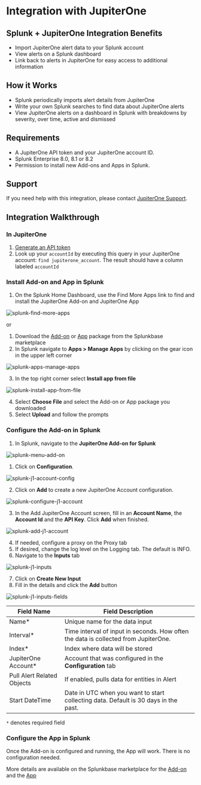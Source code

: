# Integration with JupiterOne

## Splunk + JupiterOne Integration Benefits

- Import JupiterOne alert data to your Splunk account
- View alerts on a Splunk dashboard
- Link back to alerts in JupiterOne for easy access to additional information

## How it Works

- Splunk periodically imports alert details from JupiterOne
- Write your own Splunk searches to find data about JupiterOne alerts
- View JupiterOne alerts on a dashboard in Splunk with breakdowns by severity, over time, active and dismissed 

## Requirements

- A JupiterOne API token and your JupiterOne account ID.
- Splunk Enterprise 8.0, 8.1 or 8.2
- Permission to install new Add-ons and Apps in Splunk.

## Support

If you need help with this integration, please contact
[JupiterOne Support](https://support.jupiterone.io).

## Integration Walkthrough

### In JupiterOne

1. [Generate an API token](https://support.jupiterone.io/hc/en-us/articles/360025847594-Enable-API-Key-Access)
2. Look up your `accountId` by executing this query in your JupiterOne account: `find jupiterone_account`.  The result should have a column labeled `accountId`

### Install Add-on and App in Splunk

1. On the Splunk Home Dashboard, use the Find More Apps link to find and install the JupiterOne Add-on and JupiterOne App

![splunk-find-more-apps](../../../assets/splunk-find-more-apps.png)

or

1. Download the [Add-on](https://splunkbase.splunk.com/app/6138) or [App](https://splunkbase.splunk.com/app/6139) package from the Splunkbase marketplace
2. In Splunk navigate to **Apps > Manage Apps** by clicking on the gear icon in the upper left corner

![splunk-apps-manage-apps](../../../assets/splunk-apps-manage-apps.png)

3. In the top right corner select **Install app from file**

![splunk-install-app-from-file](../../../assets/splunk-install-app-from-file.png)

4. Select **Choose File** and select the Add-on or App package you downloaded
5. Select **Upload** and follow the prompts

### Configure the Add-on in Splunk

1. In Splunk, navigate to the **JupiterOne Add-on for Splunk**

![splunk-menu-add-on](../../../assets/splunk-menu-add-on.png)

1. Click on **Configuration**.

![splunk-j1-account-config](../../../assets/splunk-j1-account-config.png)

2. Click on **Add** to create a new JupiterOne Account configuration.

![splunk-configure-j1-account](../../../assets/splunk-configure-j1-account.png)

3. In the Add JupiterOne Account screen, fill in an **Account Name**, the **Account Id** and the **API Key**.  Click **Add** when finished.

![splunk-add-j1-account](../../../assets/splunk-add-j1-account.png)

4. If needed, configure a proxy on the Proxy tab
5. If desired, change the log level on the Logging tab.  The default is INFO.
6. Navigate to the **Inputs** tab

![splunk-j1-inputs](../../../assets/splunk-j1-inputs.png)

7. Click on **Create New Input**
8. Fill in the details and click the **Add** button

![splunk-j1-inputs-fields](../../../assets/splunk-j1-inputs-fields.png)

| Field Name | Field Description                  |
| ------------------ | -----------------------------------|
| Name*               | Unique name for the data input     |
| Interval*           | Time interval of input in seconds.  How often the data is collected from JupiterOne.  |
| Index*              | Index where data will be stored    |
| JupiterOne Account* | Account that was configured in the **Configuration** tab |
| Pull Alert Related Objects | If enabled, pulls data for entities in Alert |
| Start DateTime | Date in UTC when you want to start collecting data.  Default is 30 days in the past. |

`*` denotes required field

### Configure the App in Splunk

Once the Add-on is configured and running, the App will work.  There is no configuration needed.

More details are available on the Splunkbase marketplace for the [Add-on](https://splunkbase.splunk.com/app/6138) and the [App](https://splunkbase.splunk.com/app/6139)